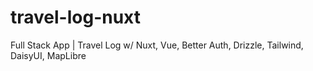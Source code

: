 # travel-log-nuxt
Full Stack App | Travel Log w/ Nuxt, Vue, Better Auth, Drizzle, Tailwind, DaisyUI, MapLibre
